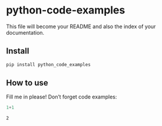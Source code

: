 # python-code-examples

<!-- WARNING: THIS FILE WAS AUTOGENERATED! DO NOT EDIT! -->

This file will become your README and also the index of your
documentation.

## Install

``` sh
pip install python_code_examples
```

## How to use

Fill me in please! Don’t forget code examples:

``` python
1+1
```

    2

